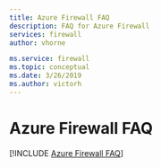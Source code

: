 ```yaml
---
title: Azure Firewall FAQ
description: FAQ for Azure Firewall
services: firewall
author: vhorne

ms.service: firewall
ms.topic: conceptual
ms.date: 3/26/2019
ms.author: victorh
---
```


# Azure Firewall FAQ

[!INCLUDE [Azure Firewall FAQ](../../includes/firewall-faq-include.md)]